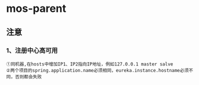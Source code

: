 # mos-parent

## 注意

### 1、注册中心高可用
    ①同机器,在hosts中增加IP1、IP2指向IP地址，例如127.0.0.1 master salve
    ②两个项目的spring.application.name必须相同，eureka.instance.hostname必须不同，否则都会失败
